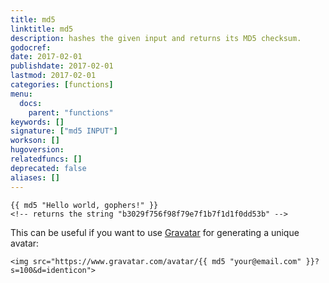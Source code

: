 ```yaml
---
title: md5
linktitle: md5
description: hashes the given input and returns its MD5 checksum.
godocref:
date: 2017-02-01
publishdate: 2017-02-01
lastmod: 2017-02-01
categories: [functions]
menu:
  docs:
    parent: "functions"
keywords: []
signature: ["md5 INPUT"]
workson: []
hugoversion:
relatedfuncs: []
deprecated: false
aliases: []
---
```




```
{{ md5 "Hello world, gophers!" }}
<!-- returns the string "b3029f756f98f79e7f1b7f1d1f0dd53b" -->
```

This can be useful if you want to use [Gravatar](https://en.gravatar.com/) for generating a unique avatar:

```
<img src="https://www.gravatar.com/avatar/{{ md5 "your@email.com" }}?s=100&d=identicon">
```
